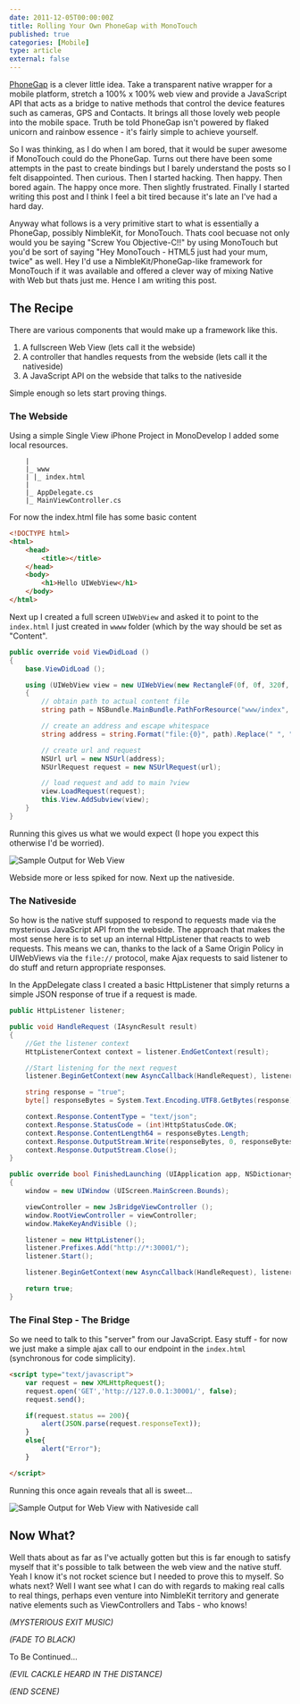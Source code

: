 ```yaml
---
date: 2011-12-05T00:00:00Z
title: Rolling Your Own PhoneGap with MonoTouch
published: true
categories: [Mobile]
type: article
external: false
---
```

[PhoneGap](http://phonegap.com/) is a clever little idea.  Take a transparent native wrapper for a mobile platform, stretch a 100% x 100% web view and provide a JavaScript API that acts as a bridge to native methods that control the device features such as cameras, GPS and Contacts.  It brings all those lovely web people into the mobile space.  Truth be told PhoneGap isn't powered by flaked unicorn and rainbow essence - it's fairly simple to achieve yourself.

So I was thinking, as I do when I am bored, that it would be super awesome if MonoTouch could do the PhoneGap.  Turns out there have been some attempts in the past to create bindings but I barely understand the posts so I felt disappointed.  Then curious.  Then I started hacking.  Then happy.  Then bored again.  The happy once more.  Then slightly frustrated.  Finally I started writing this post and I think I feel a bit tired because it's late an I've had a hard day.

Anyway what follows is a very primitive start to what is essentially a PhoneGap, possibly NimbleKit, for MonoTouch.  Thats cool becuase not only would you be saying "Screw You Objective-C!!" by using MonoTouch but you'd be sort of saying "Hey MonoTouch - HTML5 just had your mum, twice" as well.  Hey I'd use a NimbleKit/PhoneGap-like framework for MonoTouch if it was available and offered a clever way of mixing Native with Web but thats just me.  Hence I am writing this post.

## The Recipe

There are various components that would make up a framework like this.

1. A fullscreen Web View (lets call it the webside)
2. A controller that handles requests from the webside (lets call it the nativeside)
3. A JavaScript API on the webside that talks to the nativeside

Simple enough so lets start proving things.

### The Webside

Using a simple Single View iPhone Project in MonoDevelop I added some local resources.

```
    |
    |_ www
    | |_ index.html
    |
    |_ AppDelegate.cs
    |_ MainViewController.cs
```

For now the index.html file has some basic content

```html 
<!DOCTYPE html>
<html>
    <head>
        <title></title>
    </head>
    <body>
        <h1>Hello UIWebView</h1>
    </body>
</html>
```

Next up I created a full screen `UIWebView` and asked it to point to the `index.html` I just created in `wwww` folder (which by the way should be set as "Content".

```csharp 
public override void ViewDidLoad ()
{
    base.ViewDidLoad ();

    using (UIWebView view = new UIWebView(new RectangleF(0f, 0f, 320f, 460f)))
    {
        // obtain path to actual content file
        string path = NSBundle.MainBundle.PathForResource("www/index", "html");

        // create an address and escape whitespace
        string address = string.Format("file:{0}", path).Replace(" ", "%20");

        // create url and request
        NSUrl url = new NSUrl(address);
        NSUrlRequest request = new NSUrlRequest(url);

        // load request and add to main ?view
        view.LoadRequest(request);
        this.View.AddSubview(view);
    }
}
```

Running this gives us what we would expect (I hope you expect this otherwise I'd be worried).

![Sample Output for Web View](/images/blog/monotouch-phonegap/capture1.png)

Webside more or less spiked for now.  Next up the nativeside.

### The Nativeside

So how is the native stuff supposed to respond to requests made via the mysterious JavaScript API from the webside.  The approach that makes the most sense here is to set up an internal HttpListener that reacts to web requests.  This means we can, thanks to the lack of a Same Origin Policy in UIWebViews via the `file://` protocol, make Ajax requests to said listener to do stuff and return appropriate responses.

In the AppDelegate class I created a basic HttpListener that simply returns a simple JSON response of true if a request is made.

```csharp 
public HttpListener listener;

public void HandleRequest (IAsyncResult result)
{
    //Get the listener context
    HttpListenerContext context = listener.EndGetContext(result);

    //Start listening for the next request
    listener.BeginGetContext(new AsyncCallback(HandleRequest), listener);

    string response = "true";
    byte[] responseBytes = System.Text.Encoding.UTF8.GetBytes(response);

    context.Response.ContentType = "text/json";
    context.Response.StatusCode = (int)HttpStatusCode.OK;
    context.Response.ContentLength64 = responseBytes.Length;
    context.Response.OutputStream.Write(responseBytes, 0, responseBytes.Length);
    context.Response.OutputStream.Close();
}

public override bool FinishedLaunching (UIApplication app, NSDictionary options)
{
    window = new UIWindow (UIScreen.MainScreen.Bounds);

    viewController = new JsBridgeViewController ();
    window.RootViewController = viewController;
    window.MakeKeyAndVisible ();

    listener = new HttpListener();
    listener.Prefixes.Add("http://*:30001/");
    listener.Start();

    listener.BeginGetContext(new AsyncCallback(HandleRequest), listener);

    return true;
}
```

### The Final Step - The Bridge

So we need to talk to this "server" from our JavaScript.  Easy stuff - for now we just make a simple ajax call to our endpoint in the `index.html` (synchronous for code simplicity).

```html 
<script type="text/javascript">
    var request = new XMLHttpRequest();
    request.open('GET','http://127.0.0.1:30001/', false);
    request.send();

    if(request.status == 200){
        alert(JSON.parse(request.responseText));
    }
    else{
        alert("Error");
    }

</script>
```

Running this once again reveals that all is sweet...

![Sample Output for Web View with Nativeside call](/images/blog/monotouch-phonegap/capture2.png)

## Now What?

Well thats about as far as I've actually gotten but this is far enough to satisfy myself that it's possible to talk between the web view and the native stuff.  Yeah I know it's not rocket science but I needed to prove this to myself.  So whats next?  Well I want see what I can do with regards to making real calls to real things, perhaps even venture into NimbleKit territory and generate native elements such as ViewControllers and Tabs - who knows!

_(MYSTERIOUS EXIT MUSIC)_

_(FADE TO BLACK)_

To Be Continued...

_(EVIL CACKLE HEARD IN THE DISTANCE)_

_(END SCENE)_
